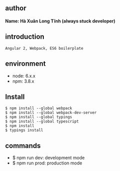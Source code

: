 ## author
#### Name: Hà Xuân Long Tĩnh (always stuck developer)

## introduction
```
Angular 2, Webpack, ES6 boilerplate
```

## environment
- node: 6.x.x
- npm: 3.8.x

## Install
```
$ npm install --global webpack
$ npm install --global webpack-dev-server
$ npm install --global typings
$ npm install --global typescript
$ npm install
$ typings install
```

## commands
- $ npm run dev: development mode
- $ npm run prod: production mode
